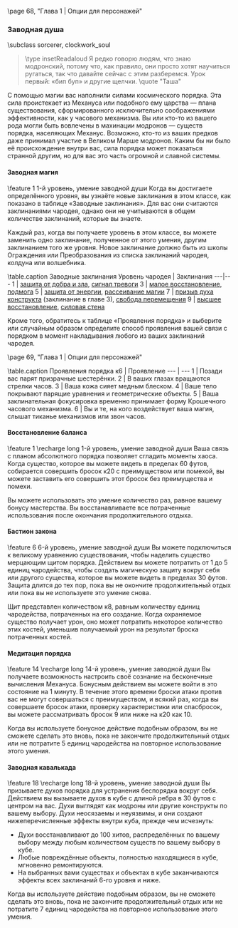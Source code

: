 \page 68, "Глава 1 | Опции для персонажей"
### Заводная душа
\subclass sorcerer, clockwork_soul

> \type insetReadaloud
> Я редко говорю людям, что знаю модронский, потому что, как правило, они просто хотят научиться ругаться, так что давайте сейчас с этим разберемся.
> Урок первый: «бип буп» и другие щелчки.
> \quote "Таша"

С помощью магии вас наполнили силами космического порядка. Эта сила проистекает из Механуса или подобного ему царства — плана существования, сформированного исключительно соображениями эффективности, как у часового механизма. Вы или кто-то из вашего рода могли быть вовлечены в махинации модронов — существ порядка, населяющих Механус. Возможно, кто-то из ваших предков даже принимал участие в Великом Марше модронов. Каким бы ни было её происхождение внутри вас, сила порядка может показаться странной другим, но для вас это часть огромной и славной системы.

#### Заводная магия
\feature 1
1-й уровень, умение заводной души
Когда вы достигаете определённого уровня, вы узнаёте новые заклинания в этом классе, как показано в таблице «Заводные заклинания». Для вас они считаются заклинаниями чародея, однако они не учитываются в общем количестве заклинаний, которые вы знаете.

Каждый раз, когда вы получаете уровень в этом классе, вы можете заменить одно заклинание, полученное от этого умения, другим заклинанием того же уровня. Новое заклинание должно быть из школы Ограждения или Преобразования из списка заклинаний чародея, колдуна или волшебника.

\table.caption Заводные заклинания
Уровень чародея | Заклинания
---|---
1 | [защита от добра и зла](spell.protection_from_evil_and_good), [сигнал тревоги](spell.alarm)
3 | [малое восстановление](spell.lesser_restoration), [подмога](spell.aid)
5 | [защита от энергии](spell.protection_from_energy), [рассеивание магии](spell.dispel_magic)
7 | [призыв духа конструкта](spell.summon_construct) (заклинание в главе 3), [свобода перемещения](spell.freedom_of_movement)
9 | [высшее восстановление](spell.greater_restoration), [силовая стена](spell.wall_of_force)

Кроме того, обратитесь к таблице «Проявления порядка» и выберите или случайным образом определите способ проявления вашей связи с порядком в момент накладывания любого из ваших заклинаний чародея.

\page 69, "Глава 1 | Опции для персонажей"

\table.caption Проявления порядка
к6 | Проявление
--- | ---
1 | Позади вас парят призрачные шестерёнки.
2 | В ваших глазах вращаются стрелки часов.
3 | Ваша кожа сияет медным блеском.
4 | Ваше тело покрывают парящие уравнения и геометрические объекты.
5 | Ваша заклинательная фокусировка временно принимает форму Крошечного часового механизма.
6 | Вы и те, на кого воздействует ваша магия, слышат тиканье механизмов или звон часов.

#### Восстановление баланса
\feature 1
\recharge long
1-й уровень, умение заводной души
Ваша связь с планом абсолютного порядка позволяет сгладить моменты хаоса. Когда существо, которое вы можете видеть в пределах 60 футов, собирается совершить бросок к20 с преимуществом или помехой, вы можете заставить его совершить этот бросок без преимущества и помехи.

Вы можете использовать это умение количество раз, равное вашему бонусу мастерства. Вы восстанавливаете все потраченные использования после окончания продолжительного отдыха.

#### Бастион закона
\feature 6
6-й уровень, умение заводной души
Вы можете подключиться к великому уравнению существования, чтобы наделить существо мерцающим щитом порядка. Действием вы можете потратить от 1 до 5 единиц чародейства, чтобы создать магическую защиту вокруг себя или другого существа, которое вы можете видеть в пределах 30 футов. Защита длится до тех пор, пока вы не окончите продолжительный отдых или пока вы не используете это умение снова.

Щит представлен количеством к8, равным количеству единиц чародейства, потраченных на его создание. Когда охраняемое существо получает урон, оно может потратить некоторое количество этих костей, уменьшив получаемый урон на результат броска потраченных костей.

#### Медитация порядка
\feature 14
\recharge long
14-й уровень, умение заводной души
Вы получаете возможность настроить своё сознание на бесконечные вычисления Механуса. Бонусным действием вы можете войти в это состояние на 1 минуту. В течение этого времени броски атаки против вас не могут совершаться с преимуществом, и всякий раз, когда вы совершаете бросок атаки, проверку характеристики или спасбросок, вы можете рассматривать бросок 9 или ниже на к20 как 10.

Когда вы используете бонусное действие подобным образом, вы не сможете сделать это вновь, пока не закончите продолжительный отдых или не потратите 5 единиц чародейства на повторное использование этого умения.

#### Заводная кавалькада
\feature 18
\recharge long
18-й уровень, умение заводной души
Вы призываете духов порядка для устранения беспорядка вокруг себя. Действием вы вызываете духов в кубе с длиной ребра в 30 футов с центром на вас. Духи выглядят как модроны или другие конструкты по вашему выбору. Духи неосязаемы и неуязвимы, и они создают нижеперечисленные эффекты внутри куба, прежде чем исчезнуть:
- Духи восстанавливают до 100 хитов, распределённых по вашему выбору между любым количеством существ по вашему выбору в кубе.
- Любые повреждённые объекты, полностью находящиеся в кубе, мгновенно ремонтируются.
- На выбранных вами существах и объектах в кубе заканчиваются эффекты всех заклинаний 6-го уровня и ниже.

Когда вы используете действие подобным образом, вы не сможете сделать это вновь, пока не закончите продолжительный отдых или не потратите 7 единиц чародейства на повторное использование этого умения.
